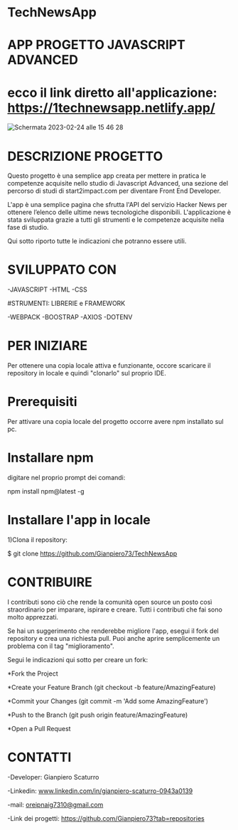 # TechNewsApp

# APP PROGETTO JAVASCRIPT ADVANCED

# ecco il link diretto all'applicazione: https://1technewsapp.netlify.app/

![Schermata 2023-02-24 alle 15 46 28](https://user-images.githubusercontent.com/80164691/221207833-cf03f900-6513-4f24-bf48-637cc3389893.png)

# DESCRIZIONE PROGETTO

Questo progetto è una semplice app creata per mettere in pratica le competenze acquisite nello studio di Javascript Advanced, una sezione del percorso di studi di start2impact.com per diventare Front End Developer.

L'app è una semplice pagina che sfrutta l'API del servizio Hacker News per ottenere l’elenco delle ultime news tecnologiche disponibili.
L'applicazione è stata sviluppata grazie a tutti gli strumenti e le competenze acquisite nella fase di studio.

Qui sotto riporto tutte le indicazioni che potranno essere utili.

# SVILUPPATO CON

-JAVASCRIPT
-HTML
-CSS

#STRUMENTI: LIBRERIE e FRAMEWORK

-WEBPACK
-BOOSTRAP
-AXIOS
-DOTENV

# PER INIZIARE

Per ottenere una copia locale attiva e funzionante, occore scaricare il repository in locale e quindi "clonarlo" sul proprio IDE.

# Prerequisiti

Per attivare una copia locale del progetto occorre avere npm installato sul pc.

# Installare npm

digitare nel proprio prompt dei comandi:

npm install npm@latest -g

# Installare l'app in locale

1)Clona il repository:

$ git clone https://github.com/Gianpiero73/TechNewsApp

# CONTRIBUIRE

I contributi sono ciò che rende la comunità open source un posto così straordinario per imparare, ispirare e creare. Tutti i contributi che fai sono molto apprezzati.

Se hai un suggerimento che renderebbe migliore l'app, esegui il fork del repository e crea una richiesta pull. Puoi anche aprire semplicemente un problema con il tag "miglioramento".

Segui le indicazioni qui sotto per creare un fork:

\*Fork the Project

\*Create your Feature Branch (git checkout -b feature/AmazingFeature)

\*Commit your Changes (git commit -m 'Add some AmazingFeature')

\*Push to the Branch (git push origin feature/AmazingFeature)

\*Open a Pull Request

# CONTATTI

-Developer: Gianpiero Scaturro

-Linkedin: www.linkedin.com/in/gianpiero-scaturro-0943a0139

-mail: oreipnaig7310@gmail.com

-Link dei progetti: https://github.com/Gianpiero73?tab=repositories
